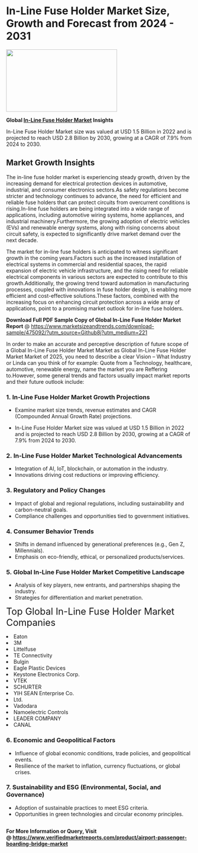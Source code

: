 <H1>In-Line Fuse Holder Market Size, Growth and Forecast from 2024 - 2031</H1><img class="aligncenter size-medium wp-image-584254" src="https://thirdeyenews.in/wp-content/uploads/2024/09/Global-Market-Research-300x168.jpeg" alt="" width="300" height="168" /><p><strong>Global&nbsp;<a href="https://www.marketsizeandtrends.com/download-sample/475092/?utm_source=Github8j?utm_medium=221">In-Line Fuse Holder Market</a> Insights</strong></p><p>In-Line Fuse Holder Market size was valued at USD 1.5 Billion in 2022 and is projected to reach USD 2.8 Billion by 2030, growing at a CAGR of 7.9% from 2024 to 2030.</p><p><h2>Market Growth Insights</h2> <p>The in-line fuse holder market is experiencing steady growth, driven by the increasing demand for electrical protection devices in automotive, industrial, and consumer electronics sectors.As safety regulations become stricter and technology continues to advance, the need for efficient and reliable fuse holders that can protect circuits from overcurrent conditions is rising.In-line fuse holders are being integrated into a wide range of applications, including automotive wiring systems, home appliances, and industrial machinery.Furthermore, the growing adoption of electric vehicles (EVs) and renewable energy systems, along with rising concerns about circuit safety, is expected to significantly drive market demand over the next decade.</p> <p>The market for in-line fuse holders is anticipated to witness significant growth in the coming years.Factors such as the increased installation of electrical systems in commercial and residential spaces, the rapid expansion of electric vehicle infrastructure, and the rising need for reliable electrical components in various sectors are expected to contribute to this growth.Additionally, the growing trend toward automation in manufacturing processes, coupled with innovations in fuse holder design, is enabling more efficient and cost-effective solutions.These factors, combined with the increasing focus on enhancing circuit protection across a wide array of applications, point to a promising market outlook for in-line fuse holders.</p> <p><span class=""><strong>Download Full PDF Sample Copy of Global In-Line Fuse Holder Market Report</strong> @ <a href="https://www.marketsizeandtrends.com/download-sample/475092/?utm_source=Github8j?utm_medium=221" target="_blank">https://www.marketsizeandtrends.com/download-sample/475092/?utm_source=Github8j?utm_medium=221</a></span></p><p>In order to make an accurate and perceptive description of future scope of a Global&nbsp;In-Line Fuse Holder Market Market as Global&nbsp;In-Line Fuse Holder Market Market of 2025, you need to describe a clear Vision &ndash; What Industry or Linda can you think of for example: Quote from a Technology, healthcare, automotive, renewable energy, name the market you are Reffering to.However, some general trends and factors usually impact market reports and their future outlook include:</p><h3>1.&nbsp;<strong>In-Line Fuse Holder Market Growth Projections</strong></h3><ul><li>Examine market size trends, revenue estimates and CAGR (Compounded Annual Growth Rate) projections.</li><li><p>In-Line Fuse Holder Market size was valued at USD 1.5 Billion in 2022 and is projected to reach USD 2.8 Billion by 2030, growing at a CAGR of 7.9% from 2024 to 2030.</p></li></ul><h3>2.&nbsp;<strong>In-Line Fuse Holder Market Technological Advancements</strong></h3><ul><li>Integration of AI, IoT, blockchain, or automation in the industry.</li><li>Innovations driving cost reductions or improving efficiency.</li></ul><h3>3.&nbsp;<strong>Regulatory and Policy Changes</strong></h3><ul><li>Impact of global and regional regulations, including sustainability and carbon-neutral goals.</li><li>Compliance challenges and opportunities tied to government initiatives.</li></ul><h3>4.&nbsp;<strong>Consumer Behavior Trends</strong></h3><ul><li>Shifts in demand influenced by generational preferences (e.g., Gen Z, Millennials).</li><li>Emphasis on eco-friendly, ethical, or personalized products/services.</li></ul><h3>5.&nbsp;<strong>Global In-Line Fuse Holder Market Competitive Landscape</strong></h3><ul><li>Analysis of key players, new entrants, and partnerships shaping the industry.</li><li>Strategies for differentiation and market penetration.</li></ul><p data-pm-slice="1 1 []"><span style="color: inherit; font-family: inherit; font-size: 25px;">Top Global In-Line Fuse Holder Market Companies</span></p><div class="" data-test-id=""><p><li>Eaton</li><li> 3M</li><li> Littelfuse</li><li> TE Connectivity</li><li> Bulgin</li><li> Eagle Plastic Devices</li><li> Keystone Electronics Corp.</li><li> VTEK</li><li> SCHURTER</li><li> YIH SEAN Enterprise Co.</li><li> Ltd.</li><li> Vadodara</li><li> Namoelectric Controls</li><li> LEADER COMPANY</li><li> CANAL</li></p></div><h3>6.&nbsp;<strong>Economic and Geopolitical Factors</strong></h3><ul><li>Influence of global economic conditions, trade policies, and geopolitical events.</li><li>Resilience of the market to inflation, currency fluctuations, or global crises.</li></ul><h3>7.&nbsp;<strong>Sustainability and ESG (Environmental, Social, and Governance)</strong></h3><ul><li>Adoption of sustainable practices to meet ESG criteria.</li><li>Opportunities in green technologies and circular economy principles.</li></ul><h2><strong style="font-size: 14px;">For More Information or Query, Visit @&nbsp;</strong><a style="background-color: #ffffff; font-size: 14px;" href="https://www.marketsizeandtrends.com/report/in-line-fuse-holder-market/" target="_blank">https://www.verifiedmarketreports.com/product/airport-passenger-boarding-bridge-market</a></h2>